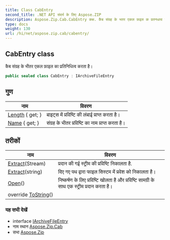 ```yaml
---
title: Class CabEntry
second_title: .NET API संदर्भ के लिए Aspose.ZIP
description: Aspose.Zip.Cab.CabEntry कक्ष. कैब संग्रह के भतर एकल फ़इल क प्रतनधत्व करत है
type: docs
weight: 130
url: /hi/net/aspose.zip.cab/cabentry/
---
```

## CabEntry class

कैब संग्रह के भीतर एकल फ़ाइल का प्रतिनिधित्व करता है।

```csharp
public sealed class CabEntry : IArchiveFileEntry
```

## गुण

| नाम | विवरण |
| --- | --- |
| [Length](../../aspose.zip.cab/cabentry/length/) { get; } | बाइट्स में प्रविष्टि की लंबाई प्राप्त करता है। |
| [Name](../../aspose.zip.cab/cabentry/name/) { get; } | संग्रह के भीतर प्रविष्टि का नाम प्राप्त करता है। |

## तरीकों

| नाम | विवरण |
| --- | --- |
| [Extract](../../aspose.zip.cab/cabentry/extract/#extract_1)(Stream) | प्रदान की गई स्ट्रीम की प्रविष्टि निकालता है. |
| [Extract](../../aspose.zip.cab/cabentry/extract/#extract)(string) | दिए गए पथ द्वारा फाइल सिस्टम में प्रवेश को निकालता है। |
| [Open](../../aspose.zip.cab/cabentry/open/)() | निष्कर्षण के लिए प्रविष्टि खोलता है और प्रविष्टि सामग्री के साथ एक स्ट्रीम प्रदान करता है। |
| override [ToString](../../aspose.zip.cab/cabentry/tostring/)() |  |

### यह सभी देखें

* interface [IArchiveFileEntry](../../aspose.zip/iarchivefileentry/)
* नाम स्थान [Aspose.Zip.Cab](../../aspose.zip.cab/)
* सभा [Aspose.Zip](../../)


